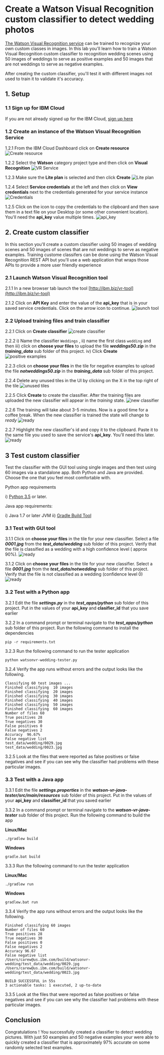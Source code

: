# Create a Watson Visual Recognition custom classifier to detect wedding photos

[The Watson Visual Recognition service](https://www.ibm.com/watson/services/visual-recognition/) can be trained to recognize your own custom classes in images. In this lab you'll learn how to  train a  Watson Visual Recognition custom classifier  to recognition wedding scenes using 50 images of weddings to serve as positive examples  and 50 images that are not weddings to serve as  negative examples.

After creating the custom classifier, you'll test it with different images not used to train it to validate it's accuracy.  

## 1. Setup

### 1.1 Sign up for IBM Cloud

If you are not already signed up for the IBM Cloud, [sign up here](https://console.bluemix.net)

### 1.2 Create an instance of the Watson Visual Recognition Service

1.2.1 From the IBM Cloud Dashboard click on **Create resource**
![Create resource](images/ss1.png)


1.2.2 Select the **Watson** category project type and then click on **Visual Recognition**
![VR Service](images/ss2.png)

1.2.3 Make sure the **Lite plan** is selected and then click **Create**
![Lite plan](images/ss3.png)

1.2.4 Select **Service credentials** at the left and then click on **View credentials** next to the credentials generated for your service instance
![Credentials](images/ss4.png)

1.2.5 Click on the icon to copy the credentials to the clipboard and then save them in a text file on your Desktop (or some other convenient location). You'll need the **api_key** value multiple times.
![api_key](images/ss5.png)

## 2. Create custom classifier

In this section you'll create a custom classifier using 50 images of wedding scenes and 50 images of scenes that are not weddings to serve as negative examples. Training custome classifers can be done using the Watson Visual Recognition REST API but you'll use a web application that wraps those APIs to provide a more user friendly experience

### 2.1 Launch Watson Visual Recognition tool

2.1.1 In a new browser tab launch the tool [http://ibm.biz/vr-tool](http://ibm.biz/vr-tool)

2.1.2 Click on **API Key** and enter the value of the **api_key** that is in your saved service credentials. Click on the arrow icon to continue.
![launch tool](images/ss6.png)

### 2.2 Upload training files and train classifier

2.2.1 Click on **Create classifier**
![create classifier](images/ss7.png)

2.2.2 i) Name the classifier `Weddings` , ii) name the first class `wedding` and then iii) click on **choose your files** to upload the file ***weddings50.zip*** in the ***training_data*** sub folder of this project. iv) Click **Create**
![positive examples](images/ss9.png)

2.2.3 click on **choose your files** in the tile for negative examples to upload the file ***notweddings50.zip*** in the ***training_data*** sub folder of this project.

2.2.4 Delete any unused tiles in the UI  by clicking on the X in the top right of the tile
![unused tiles](images/ss10.png)

2.2.5 Click **Create** to create the classifier. After the training files are uploaded the new classifier will appear in the *training* state.
![new classifier](images/ss11.png)

2.2.6 The training will take  about 3-5 minutes. Now is a good time for a coffee break. When the new classifier is trained the state will change to *ready*
![ready](images/ss12.png)

2.2.7 Highlight the new classifier's id and copy it to the clipboard. Paste it to the same file you used to save the service's **api_key**. You'll need this later.
![ready](images/ss12.1.png)

## 3 Test custom classifier

Test the classifier with the GUI tool using single images and then test using 60 images via a standalone app. Both Python and Java are provided. Choose the one that you feel most comfortable with.  

Python app requirements

  i) [Python 3.5](https://www.python.org/downloads) or later.

Java app requirements:

  i) Java 1.7 or later JVM
  ii) [Gradle Build Tool](https://gradle.org)


### 3.1 Test with GUI tool

3.1.1 Click on  **choose your files** in the tile for your new classifier. Select a file ***0001.jpg***  from the ***test_data/wedding*** sub folder of this project. Verify that the file is classified as a wedding with a high confidence level ( approx 90%).
![ready](images/ss14.png)

3.1.2 Click on  **choose your files** in the tile for your new classifier. Select a file ***0001.jpg***  from the ***test_data/notwedding*** sub folder of this project. Verify that the file is not classified as a wedding (confidence level 0)
![ready](images/ss15.png)

### 3.2 Test with a Python app

3.2.1 Edit the file ***settings.py*** in the ***test_apps/python*** sub folder of this project. Put in the values of your **api_key** and **clasifier_id** that you save earlier

3.2.2 In a command prompt or terminal navigate to the ***test_apps/python*** sub folder of this project. Run the following command to install the dependencies

`pip -r requirements.txt`

3.2.3 Run the following command to run the tester application

`python watsonvr-wedding-tester.py`

3.2.4 Verify the app runs without errors and the output looks like the following.

```
Classifying 60 test images ...
Finished classifying  10 images
Finished classifying  20 images
Finished classifying  30 images
Finished classifying  40 images
Finished classifying  50 images
Finished classifying  60 images
Number of files 60
True positives 28
True negatives 30
False positives 0
False negatives 2
Accuracy  96.67%
False negative list
test_data/wedding/0029.jpg
test_data/wedding/0023.jpg
```

3.2.5 Look at the files that were reported as false positives or false negatives and see if you can see why the classifier had problems with these particular images.

### 3.3 Test with a Java app

3.3.1 Edit the file ***settings.properties*** in the ***watson-vr-java-tester/src/main/resources*** sub folder of this project. Put in the values of your **api_key** and **classifier_id** that you saved earlier

3.3.2 In a command prompt or terminal navigate to the ***watson-vr-java-tester*** sub folder of this project. Run the following command to build the app

**Linux/Mac**

`./gradlew build`

**Windows**

`gradle.bat build`

3.3.3 Run the following command to run the tester application

**Linux/Mac**

`./gradlew run`

**Windows**

`gradlew.bat run`

3.3.4 Verify the app runs without errors and the output looks like the following.

```
Finished classifying 60 images
Number of files 60
True positives 28
True negatives 30
False positives 0
False negatives 2
Accuracy 96.67
False negative list
/Users/carew@us.ibm.com/build/watsonvr-wedding/test_data/wedding/0029.jpg
/Users/carew@us.ibm.com/build/watsonvr-wedding/test_data/wedding/0023.jpg

BUILD SUCCESSFUL in 55s
3 actionable tasks: 1 executed, 2 up-to-date
```

3.3.5 Look at the files that were reported as false positives or false negatives and see if you can see why the classifier had problems with these particular images.

## Conclusion
Congratulations ! You successfully created a classifier to detect wedding pictures. With just 50 examples and 50 negative examples your were able to quickly created a classifier that is approximately  97% accurate on some randomly selected  test examples. 
